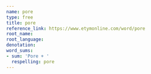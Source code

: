 ```yaml
---
name: pore
type: free
title: pore
reference_link: https://www.etymonline.com/word/pore
root_name: 
root_language: 
denotation: 
word_sums:
- sum: 'Pore + '
  respelling: pore
---
```

